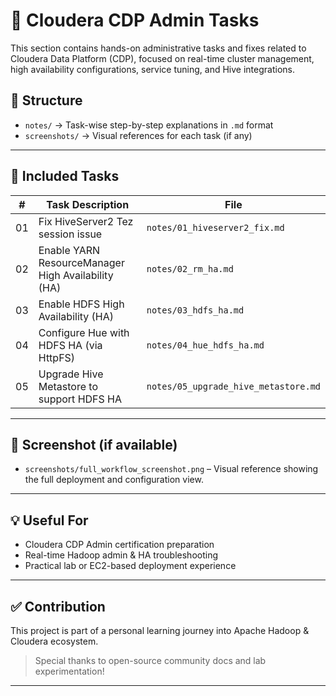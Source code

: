 # 🧩 Cloudera CDP Admin Tasks

This section contains hands-on administrative tasks and fixes related to Cloudera Data Platform (CDP), focused on real-time cluster management, high availability configurations, service tuning, and Hive integrations.

## 📂 Structure

- `notes/` → Task-wise step-by-step explanations in `.md` format
- `screenshots/` → Visual references for each task (if any)

---

## 🧠 Included Tasks

| #   | Task Description                                       | File                                |
|-----|--------------------------------------------------------|-------------------------------------|
| 01  | Fix HiveServer2 Tez session issue                      | `notes/01_hiveserver2_fix.md`       |
| 02  | Enable YARN ResourceManager High Availability (HA)     | `notes/02_rm_ha.md`                 |
| 03  | Enable HDFS High Availability (HA)                     | `notes/03_hdfs_ha.md`               |
| 04  | Configure Hue with HDFS HA (via HttpFS)                | `notes/04_hue_hdfs_ha.md`           |
| 05  | Upgrade Hive Metastore to support HDFS HA              | `notes/05_upgrade_hive_metastore.md`|

---

## 📸 Screenshot (if available)

- `screenshots/full_workflow_screenshot.png` – Visual reference showing the full deployment and configuration view.

---

## 💡 Useful For

- Cloudera CDP Admin certification preparation
- Real-time Hadoop admin & HA troubleshooting
- Practical lab or EC2-based deployment experience

---

## ✅ Contribution

This project is part of a personal learning journey into Apache Hadoop & Cloudera ecosystem.

> Special thanks to open-source community docs and lab experimentation!

---

